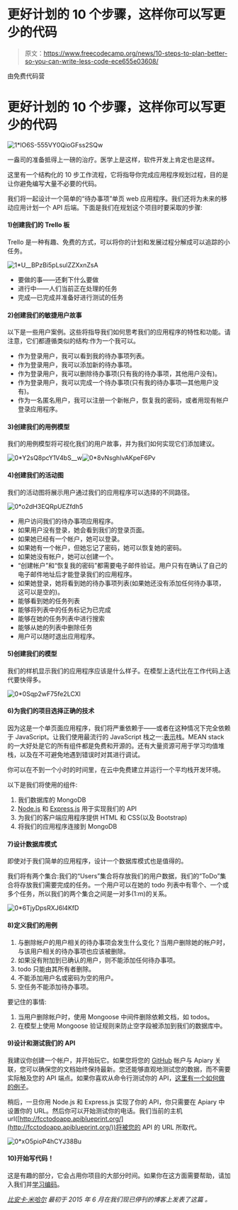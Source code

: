 # 更好计划的 10 个步骤，这样你可以写更少的代码

> 原文：<https://www.freecodecamp.org/news/10-steps-to-plan-better-so-you-can-write-less-code-ece655e03608/>

由免费代码营

# 更好计划的 10 个步骤，这样你可以写更少的代码

![1*lO6S-555VY0QioGFss2SQw](img/5d35d7a046964a7a6c31eefd7463da5a.png)

一盎司的准备抵得上一磅的治疗。医学上是这样，软件开发上肯定也是这样。

这里有一个结构化的 10 步工作流程，它将指导你完成应用程序规划过程，目的是让你避免编写大量不必要的代码。

我们将一起设计一个简单的“待办事项”单页 web 应用程序。我们还将为未来的移动应用计划一个 API 后端。下面是我们在规划这个项目时要采取的步骤:

#### 1)创建我们的 Trello 板

Trello 是一种有趣、免费的方式，可以将你的计划和发展过程分解成可以追踪的小任务。

![1*U__BPzBi5pLsulZZXxnZsA](img/e54da1d91b094afae16bede00f4c0716.png)

*   要做的事——还剩下什么要做
*   进行中——人们当前正在处理的任务
*   完成—已完成并准备好进行测试的任务

#### 2)创建我们的敏捷用户故事

以下是一些用户案例。这些将指导我们如何思考我们的应用程序的特性和功能。请注意，它们都遵循类似的结构:作为一个<person>我可以<do something="">。</do></person>

*   作为登录用户，我可以看到我的待办事项列表。
*   作为登录用户，我可以添加新的待办事项。
*   作为登录用户，我可以删除待办事项(只有我的待办事项，其他用户没有)。
*   作为登录用户，我可以完成一个待办事项(只有我的待办事项—其他用户没有)。
*   作为一名匿名用户，我可以注册一个新帐户，恢复我的密码，或者用现有帐户登录应用程序。

#### 3)创建我们的用例模型

我们的用例模型将可视化我们的用户故事，并为我们如何实现它们添加建议。

![0*Y2sQ8pcY1V4bS__w](img/c8b38af471e3c1e794562935be694d8b.png)![0*8vNsghIvAKpeF6Pv](img/cc8320b46280bdb750af57cddb171708.png)

#### 4)创建我们的活动图

我们的活动图将展示用户通过我们的应用程序可以选择的不同路径。

![0*o2dH3EQRpUEZfdh5](img/97263b76c842546eb5e37aa23688ed6c.png)

*   用户访问我们的待办事项应用程序。
*   如果用户没有登录，她会看到我们的登录页面。
*   如果她已经有一个帐户，她可以登录。
*   如果她有一个帐户，但她忘记了密码，她可以恢复她的密码。
*   如果她没有帐户，她可以创建一个。
*   “创建帐户”和“恢复我的密码”都需要电子邮件验证。用户只有在确认了自己的电子邮件地址后才能登录我们的应用程序。
*   如果她登录，她将看到她的待办事项列表(如果她还没有添加任何待办事项，这可以是空的)。
*   能够看到她的任务列表
*   能够将列表中的任务标记为已完成
*   能够在她的任务列表中进行搜索
*   能够从她的列表中删除任务
*   用户可以随时退出应用程序。

#### 5)创建我们的模型

我们的样机显示我们的应用程序应该是什么样子。在模型上迭代比在工作代码上迭代要快得多。

![0*0Sqp2wF75fe2LCXl](img/1295b47046c6b168af6d573d3455dbc9.png)

#### 6)为我们的项目选择正确的技术

因为这是一个单页面应用程序，我们将严重依赖于——或者在这种情况下完全依赖于 JavaScript。让我们使用最流行的 JavaScript 栈之一:[表示](http://meanjs.org/)栈。MEAN stack 的一大好处是它的所有组件都是免费和开源的。还有大量资源可用于学习均值堆栈，以及在不可避免地遇到错误时对其进行调试。

你可以在不到一个小时的时间里，在云中免费建立并运行一个平均栈开发环境。

以下是我们将使用的组件:

1.  我们数据库的 MongoDB
2.  [Node.js](http://nodejs.org/) 和 [Express.js](http://expressjs.com/) 用于实现我们的 API
3.  为我们的客户端应用程序提供 HTML 和 CSS(以及 Bootstrap)
4.  将我们的应用程序连接到 MongoDB

#### 7)设计数据库模式

即使对于我们简单的应用程序，设计一个数据库模式也是值得的。

我们将有两个集合:我们的“Users”集合将存放我们的用户数据，我们的“ToDo”集合将存放我们需要完成的任务。一个用户可以在她的 todo 列表中有零个、一个或多个任务，所以我们的两个集合之间是一对多(1:m)的关系。

![0*6TjyDpsRXJ6l4KfD](img/130502db30a4916c4f49f789f433db4f.png)

#### **8)定义我们的用例**

1.  与删除帐户的用户相关的待办事项会发生什么变化？当用户删除她的帐户时，与该用户相关的待办事项也应该被删除。
2.  如果没有附加到已确认的用户，则不能添加任何待办事项。
3.  todo 只能由其所有者删除。
4.  不能添加用户名或密码为空的用户。
5.  空任务不能添加待办事项。

要记住的事情:

1.  当用户删除帐户时，使用 Mongoose 中间件删除依赖文档，如 todos。
2.  在模型上使用 Mongoose 验证规则来防止空字段被添加到我们的数据库中。

#### 9)设计和测试我们的 API

我建议你创建一个帐户，并开始玩它。如果您将您的 [GitHub](http://github.com/) 帐户与 Apiary 关联，您可以确保您的文档始终保持最新。您还能够直观地测试您的数据，而不需要实际触及您的 API 端点。如果你喜欢从命令行测试你的 API，[这里有一个如何做的例子](http://docs.agendor.apiary.io/)。

稍后，一旦你用 Node.js 和 Express.js 实现了你的 API，你只需要在 Apiary 中设置你的 URL。然后你可以开始测试你的电话。我们当前的主机 url([http://fcctodoapp.apiblueprint.org/](http://fcctodoapp.apiblueprint.org/))将被您的 API 的 URL 所取代。

![0*xO5pioP4hCYJ38Bu](img/8c343255c949e03a9686f21bf835c3e8.png)

#### 10)开始写代码！

这是有趣的部分，它会占用你项目的大部分时间。如果你在这方面需要帮助，请加入我们并[学习编码](http://freecodecamp.com/)。

[*比安卡·米哈尔*](https://twitter.com/intent/user?screen_name=bubuslubu) *最初于 2015 年 6 月在我们现已停刊的博客上发表了这篇* *。*